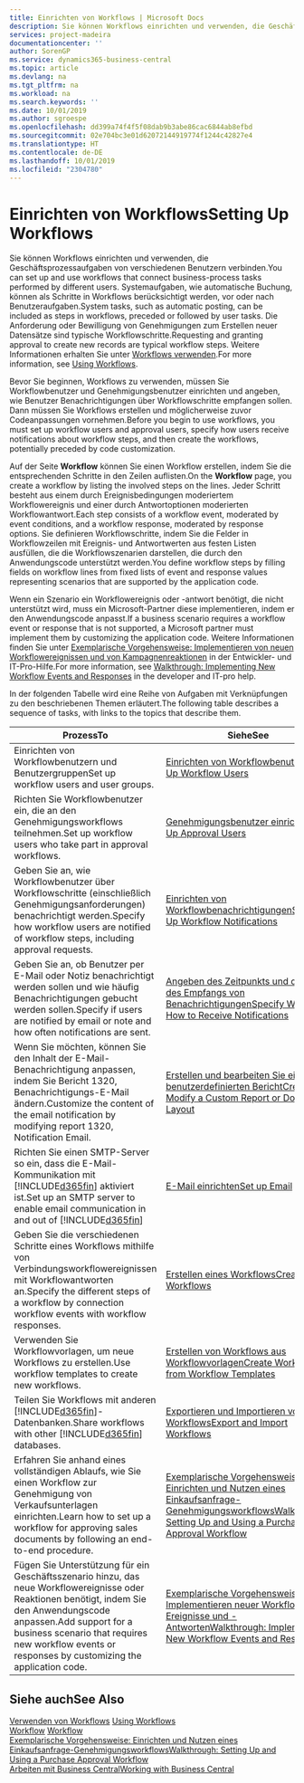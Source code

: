 ```yaml
---
title: Einrichten von Workflows | Microsoft Docs
description: Sie können Workflows einrichten und verwenden, die Geschäftsprozessaufgaben von verschiedenen Benutzern verbinden. Systemaufgaben, wie automatische Buchung, können als Schritte in Workflows berücksichtigt werden, vor oder nach Benutzeraufgaben. Die Anforderung oder Bewilligung von Genehmigungen zum Erstellen neuer Datensätze sind typische Workflowschritte.
services: project-madeira
documentationcenter: ''
author: SorenGP
ms.service: dynamics365-business-central
ms.topic: article
ms.devlang: na
ms.tgt_pltfrm: na
ms.workload: na
ms.search.keywords: ''
ms.date: 10/01/2019
ms.author: sgroespe
ms.openlocfilehash: dd399a74f4f5f08dab9b3abe86cac6844ab8efbd
ms.sourcegitcommit: 02e704bc3e01d62072144919774f1244c42827e4
ms.translationtype: HT
ms.contentlocale: de-DE
ms.lasthandoff: 10/01/2019
ms.locfileid: "2304780"
---
```

# <a name="setting-up-workflows"></a><span data-ttu-id="b23ac-105">Einrichten von Workflows</span><span class="sxs-lookup"><span data-stu-id="b23ac-105">Setting Up Workflows</span></span>
<span data-ttu-id="b23ac-106">Sie können Workflows einrichten und verwenden, die Geschäftsprozessaufgaben von verschiedenen Benutzern verbinden.</span><span class="sxs-lookup"><span data-stu-id="b23ac-106">You can set up and use workflows that connect business-process tasks performed by different users.</span></span> <span data-ttu-id="b23ac-107">Systemaufgaben, wie automatische Buchung, können als Schritte in Workflows berücksichtigt werden, vor oder nach Benutzeraufgaben.</span><span class="sxs-lookup"><span data-stu-id="b23ac-107">System tasks, such as automatic posting, can be included as steps in workflows, preceded or followed by user tasks.</span></span> <span data-ttu-id="b23ac-108">Die Anforderung oder Bewilligung von Genehmigungen zum Erstellen neuer Datensätze sind typische Workflowschritte.</span><span class="sxs-lookup"><span data-stu-id="b23ac-108">Requesting and granting approval to create new records are typical workflow steps.</span></span> <span data-ttu-id="b23ac-109">Weitere Informationen erhalten Sie unter [Workflows verwenden](across-use-workflows.md).</span><span class="sxs-lookup"><span data-stu-id="b23ac-109">For more information, see [Using Workflows](across-use-workflows.md).</span></span>  

 <span data-ttu-id="b23ac-110">Bevor Sie beginnen, Workflows zu verwenden, müssen Sie Workflowbenutzer und Genehmigungsbenutzer einrichten und angeben, wie Benutzer Benachrichtigungen über Workflowschritte empfangen sollen. Dann müssen Sie Workflows erstellen und möglicherweise zuvor Codeanpassungen vornehmen.</span><span class="sxs-lookup"><span data-stu-id="b23ac-110">Before you begin to use workflows, you must set up workflow users and approval users, specify how users receive notifications about workflow steps, and then create the workflows, potentially preceded by code customization.</span></span>  

 <span data-ttu-id="b23ac-111">Auf der Seite **Workflow** können Sie einen Workflow erstellen, indem Sie die entsprechenden Schritte in den Zeilen auflisten.</span><span class="sxs-lookup"><span data-stu-id="b23ac-111">On the **Workflow** page, you create a workflow by listing the involved steps on the lines.</span></span> <span data-ttu-id="b23ac-112">Jeder Schritt besteht aus einem durch Ereignisbedingungen moderiertem Workflowereignis und einer durch Antwortoptionen moderierten Workflowantwort.</span><span class="sxs-lookup"><span data-stu-id="b23ac-112">Each step consists of a workflow event, moderated by event conditions, and a workflow response, moderated by response options.</span></span> <span data-ttu-id="b23ac-113">Sie definieren Workflowschritte, indem Sie die Felder in Workflowzeilen mit Ereignis- und Antwortwerten aus festen Listen ausfüllen, die die Workflowszenarien darstellen, die durch den Anwendungscode unterstützt werden.</span><span class="sxs-lookup"><span data-stu-id="b23ac-113">You define workflow steps by filling fields on workflow lines from fixed lists of event and response values representing scenarios that are supported by the application code.</span></span>  

 <span data-ttu-id="b23ac-114">Wenn ein Szenario ein Workflowereignis oder -antwort benötigt, die nicht unterstützt wird, muss ein Microsoft-Partner diese implementieren, indem er den Anwendungscode anpasst.</span><span class="sxs-lookup"><span data-stu-id="b23ac-114">If a business scenario requires a workflow event or response that is not supported, a Microsoft partner must implement them by customizing the application code.</span></span> <span data-ttu-id="b23ac-115">Weitere Informationen finden Sie unter [Exemplarische Vorgehensweise: Implementieren von neuen Workflowereignissen und von Kampagnenreaktionen](/dynamics-nav/Walkthrough--Implementing-New-Workflow-Events-and-Responses) in der Entwickler- und IT-Pro-Hilfe.</span><span class="sxs-lookup"><span data-stu-id="b23ac-115">For more information, see [Walkthrough: Implementing New Workflow Events and Responses](/dynamics-nav/Walkthrough--Implementing-New-Workflow-Events-and-Responses) in the developer and IT-pro help.</span></span>

 <span data-ttu-id="b23ac-116">In der folgenden Tabelle wird eine Reihe von Aufgaben mit Verknüpfungen zu den beschriebenen Themen erläutert.</span><span class="sxs-lookup"><span data-stu-id="b23ac-116">The following table describes a sequence of tasks, with links to the topics that describe them.</span></span>  

|<span data-ttu-id="b23ac-117">**Prozess**</span><span class="sxs-lookup"><span data-stu-id="b23ac-117">**To**</span></span>|<span data-ttu-id="b23ac-118">**Siehe**</span><span class="sxs-lookup"><span data-stu-id="b23ac-118">**See**</span></span>|  
|------------|-------------|  
|<span data-ttu-id="b23ac-119">Einrichten von Workflowbenutzern und Benutzergruppen</span><span class="sxs-lookup"><span data-stu-id="b23ac-119">Set up workflow users and user groups.</span></span>|[<span data-ttu-id="b23ac-120">Einrichten von Workflowbenutzern</span><span class="sxs-lookup"><span data-stu-id="b23ac-120">Set Up Workflow Users</span></span>](across-how-to-set-up-workflow-users.md)|  
|<span data-ttu-id="b23ac-121">Richten Sie Workflowbenutzer ein, die an den Genehmigungsworkflows teilnehmen.</span><span class="sxs-lookup"><span data-stu-id="b23ac-121">Set up workflow users who take part in approval workflows.</span></span>|[<span data-ttu-id="b23ac-122">Genehmigungsbenutzer einrichten</span><span class="sxs-lookup"><span data-stu-id="b23ac-122">Set Up Approval Users</span></span>](across-how-to-set-up-approval-users.md)|  
|<span data-ttu-id="b23ac-123">Geben Sie an, wie Workflowbenutzer über Workflowschritte (einschließlich Genehmigungsanforderungen) benachrichtigt werden.</span><span class="sxs-lookup"><span data-stu-id="b23ac-123">Specify how workflow users are notified of workflow steps, including approval requests.</span></span>|[<span data-ttu-id="b23ac-124">Einrichten von Workflowbenachrichtigungen</span><span class="sxs-lookup"><span data-stu-id="b23ac-124">Setting Up Workflow Notifications</span></span>](across-setting-up-workflow-notifications.md)|  
|<span data-ttu-id="b23ac-125">Geben Sie an, ob Benutzer per E-Mail oder Notiz benachrichtigt werden sollen und wie häufig Benachrichtigungen gebucht werden sollen.</span><span class="sxs-lookup"><span data-stu-id="b23ac-125">Specify if users are notified by email or note and how often notifications are sent.</span></span>|[<span data-ttu-id="b23ac-126">Angeben des Zeitpunkts und der Art des Empfangs von Benachrichtigungen</span><span class="sxs-lookup"><span data-stu-id="b23ac-126">Specify When and How to Receive Notifications</span></span>](across-how-to-specify-when-and-how-to-receive-notifications.md)|  
|<span data-ttu-id="b23ac-127">Wenn Sie möchten, können Sie den Inhalt der E-Mail-Benachrichtigung anpassen, indem Sie Bericht 1320, Benachrichtigungs-E-Mail ändern.</span><span class="sxs-lookup"><span data-stu-id="b23ac-127">Customize the content of the email notification by modifying report 1320, Notification Email.</span></span>|[<span data-ttu-id="b23ac-128">Erstellen und bearbeiten Sie einen benutzerdefinierten Bericht</span><span class="sxs-lookup"><span data-stu-id="b23ac-128">Create and Modify a Custom Report or Document Layout</span></span>](ui-how-create-custom-report-layout.md)|  
|<span data-ttu-id="b23ac-129">Richten Sie einen SMTP-Server so ein, dass die E-Mail-Kommunikation mit [!INCLUDE[d365fin](includes/d365fin_md.md)] aktiviert ist.</span><span class="sxs-lookup"><span data-stu-id="b23ac-129">Set up an SMTP server to enable email communication in and out of [!INCLUDE[d365fin](includes/d365fin_md.md)]</span></span>|[<span data-ttu-id="b23ac-130">E-Mail einrichten</span><span class="sxs-lookup"><span data-stu-id="b23ac-130">Set up Email</span></span>](admin-how-setup-email.md)|
|<span data-ttu-id="b23ac-131">Geben Sie die verschiedenen Schritte eines Workflows mithilfe von Verbindungsworkflowereignissen mit Workflowantworten an.</span><span class="sxs-lookup"><span data-stu-id="b23ac-131">Specify the different steps of a workflow by connection workflow events with workflow responses.</span></span>|[<span data-ttu-id="b23ac-132">Erstellen eines Workflows</span><span class="sxs-lookup"><span data-stu-id="b23ac-132">Create Workflows</span></span>](across-how-to-create-workflows.md)|  
|<span data-ttu-id="b23ac-133">Verwenden Sie Workflowvorlagen, um neue Workflows zu erstellen.</span><span class="sxs-lookup"><span data-stu-id="b23ac-133">Use workflow templates to create new workflows.</span></span>|[<span data-ttu-id="b23ac-134">Erstellen von Workflows aus Workflowvorlagen</span><span class="sxs-lookup"><span data-stu-id="b23ac-134">Create Workflows from Workflow Templates</span></span>](across-how-to-create-workflows-from-workflow-templates.md)|  
|<span data-ttu-id="b23ac-135">Teilen Sie Workflows mit anderen [!INCLUDE[d365fin](includes/d365fin_md.md)]-Datenbanken.</span><span class="sxs-lookup"><span data-stu-id="b23ac-135">Share workflows with other [!INCLUDE[d365fin](includes/d365fin_md.md)] databases.</span></span>|[<span data-ttu-id="b23ac-136">Exportieren und Importieren von Workflows</span><span class="sxs-lookup"><span data-stu-id="b23ac-136">Export and Import Workflows</span></span>](across-how-to-export-and-import-workflows.md)|  
|<span data-ttu-id="b23ac-137">Erfahren Sie anhand eines vollständigen Ablaufs, wie Sie einen Workflow zur Genehmigung von Verkaufsunterlagen einrichten.</span><span class="sxs-lookup"><span data-stu-id="b23ac-137">Learn how to set up a workflow for approving sales documents by following an end-to-end procedure.</span></span>|[<span data-ttu-id="b23ac-138">Exemplarische Vorgehensweise: Einrichten und Nutzen eines Einkaufsanfrage-Genehmigungsworkflows</span><span class="sxs-lookup"><span data-stu-id="b23ac-138">Walkthrough: Setting Up and Using a Purchase Approval Workflow</span></span>](walkthrough-setting-up-and-using-a-purchase-approval-workflow.md)|  
|<span data-ttu-id="b23ac-139">Fügen Sie Unterstützung für ein Geschäftsszenario hinzu, das neue Workflowereignisse oder Reaktionen benötigt, indem Sie den Anwendungscode anpassen.</span><span class="sxs-lookup"><span data-stu-id="b23ac-139">Add support for a business scenario that requires new workflow events or responses by customizing the application code.</span></span>|[<span data-ttu-id="b23ac-140">Exemplarische Vorgehensweise: Implementieren neuer Workflow-Ereignisse und -Antworten</span><span class="sxs-lookup"><span data-stu-id="b23ac-140">Walkthrough: Implementing New Workflow Events and Responses</span></span>](/dynamics-nav/Walkthrough--Implementing-New-Workflow-Events-and-Responses)|  

## <a name="see-also"></a><span data-ttu-id="b23ac-141">Siehe auch</span><span class="sxs-lookup"><span data-stu-id="b23ac-141">See Also</span></span>  
 <span data-ttu-id="b23ac-142">[Verwenden von Workflows](across-use-workflows.md) </span><span class="sxs-lookup"><span data-stu-id="b23ac-142">[Using Workflows](across-use-workflows.md) </span></span>  
 <span data-ttu-id="b23ac-143">[Workflow](across-workflow.md) </span><span class="sxs-lookup"><span data-stu-id="b23ac-143">[Workflow](across-workflow.md) </span></span>  
 [<span data-ttu-id="b23ac-144">Exemplarische Vorgehensweise: Einrichten und Nutzen eines Einkaufsanfrage-Genehmigungsworkflows</span><span class="sxs-lookup"><span data-stu-id="b23ac-144">Walkthrough: Setting Up and Using a Purchase Approval Workflow</span></span>](walkthrough-setting-up-and-using-a-purchase-approval-workflow.md)  
 [<span data-ttu-id="b23ac-145">Arbeiten mit  Business Central</span><span class="sxs-lookup"><span data-stu-id="b23ac-145">Working with Business Central</span></span>](ui-work-product.md)
